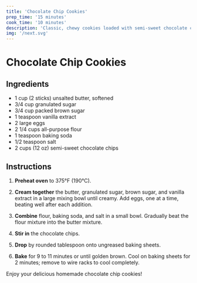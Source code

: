 ```yaml
---
title: 'Chocolate Chip Cookies'
prep_time: '15 minutes'
cook_time: '10 minutes'
description: 'Classic, chewy cookies loaded with semi-sweet chocolate chips, perfect for dunking in milk.'
img: '/next.svg'
---
```


# Chocolate Chip Cookies

## Ingredients

- 1 cup (2 sticks) unsalted butter, softened
- 3/4 cup granulated sugar
- 3/4 cup packed brown sugar
- 1 teaspoon vanilla extract
- 2 large eggs
- 2 1/4 cups all-purpose flour
- 1 teaspoon baking soda
- 1/2 teaspoon salt
- 2 cups (12 oz) semi-sweet chocolate chips

## Instructions

1. **Preheat oven** to 375°F (190°C).

2. **Cream together** the butter, granulated sugar, brown sugar, and vanilla extract in a large mixing bowl until creamy. Add eggs, one at a time, beating well after each addition.

3. **Combine** flour, baking soda, and salt in a small bowl. Gradually beat the flour mixture into the butter mixture.

4. **Stir in** the chocolate chips.

5. **Drop** by rounded tablespoon onto ungreased baking sheets.

6. **Bake** for 9 to 11 minutes or until golden brown. Cool on baking sheets for 2 minutes; remove to wire racks to cool completely.

Enjoy your delicious homemade chocolate chip cookies!
